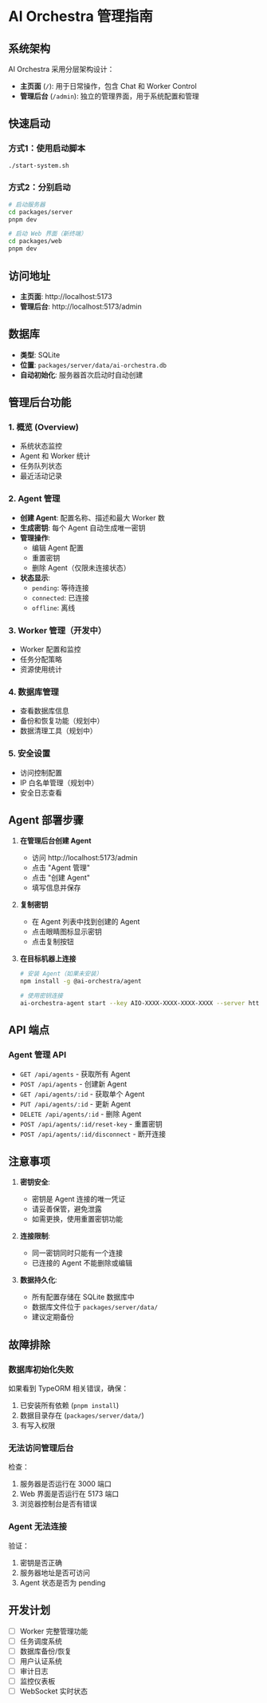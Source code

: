 # AI Orchestra 管理指南

## 系统架构

AI Orchestra 采用分层架构设计：
- **主页面** (`/`): 用于日常操作，包含 Chat 和 Worker Control
- **管理后台** (`/admin`): 独立的管理界面，用于系统配置和管理

## 快速启动

### 方式1：使用启动脚本
```bash
./start-system.sh
```

### 方式2：分别启动
```bash
# 启动服务器
cd packages/server
pnpm dev

# 启动 Web 界面（新终端）
cd packages/web
pnpm dev
```

## 访问地址

- **主页面**: http://localhost:5173
- **管理后台**: http://localhost:5173/admin

## 数据库

- **类型**: SQLite
- **位置**: `packages/server/data/ai-orchestra.db`
- **自动初始化**: 服务器首次启动时自动创建

## 管理后台功能

### 1. 概览 (Overview)
- 系统状态监控
- Agent 和 Worker 统计
- 任务队列状态
- 最近活动记录

### 2. Agent 管理
- **创建 Agent**: 配置名称、描述和最大 Worker 数
- **生成密钥**: 每个 Agent 自动生成唯一密钥
- **管理操作**:
  - 编辑 Agent 配置
  - 重置密钥
  - 删除 Agent（仅限未连接状态）
- **状态显示**:
  - `pending`: 等待连接
  - `connected`: 已连接
  - `offline`: 离线

### 3. Worker 管理（开发中）
- Worker 配置和监控
- 任务分配策略
- 资源使用统计

### 4. 数据库管理
- 查看数据库信息
- 备份和恢复功能（规划中）
- 数据清理工具（规划中）

### 5. 安全设置
- 访问控制配置
- IP 白名单管理（规划中）
- 安全日志查看

## Agent 部署步骤

1. **在管理后台创建 Agent**
   - 访问 http://localhost:5173/admin
   - 点击 "Agent 管理"
   - 点击 "创建 Agent"
   - 填写信息并保存

2. **复制密钥**
   - 在 Agent 列表中找到创建的 Agent
   - 点击眼睛图标显示密钥
   - 点击复制按钮

3. **在目标机器上连接**
   ```bash
   # 安装 Agent（如果未安装）
   npm install -g @ai-orchestra/agent
   
   # 使用密钥连接
   ai-orchestra-agent start --key AIO-XXXX-XXXX-XXXX-XXXX --server http://localhost:3000
   ```

## API 端点

### Agent 管理 API
- `GET /api/agents` - 获取所有 Agent
- `POST /api/agents` - 创建新 Agent
- `GET /api/agents/:id` - 获取单个 Agent
- `PUT /api/agents/:id` - 更新 Agent
- `DELETE /api/agents/:id` - 删除 Agent
- `POST /api/agents/:id/reset-key` - 重置密钥
- `POST /api/agents/:id/disconnect` - 断开连接

## 注意事项

1. **密钥安全**: 
   - 密钥是 Agent 连接的唯一凭证
   - 请妥善保管，避免泄露
   - 如需更换，使用重置密钥功能

2. **连接限制**:
   - 同一密钥同时只能有一个连接
   - 已连接的 Agent 不能删除或编辑

3. **数据持久化**:
   - 所有配置存储在 SQLite 数据库中
   - 数据库文件位于 `packages/server/data/`
   - 建议定期备份

## 故障排除

### 数据库初始化失败
如果看到 TypeORM 相关错误，确保：
1. 已安装所有依赖 (`pnpm install`)
2. 数据目录存在 (`packages/server/data/`)
3. 有写入权限

### 无法访问管理后台
检查：
1. 服务器是否运行在 3000 端口
2. Web 界面是否运行在 5173 端口
3. 浏览器控制台是否有错误

### Agent 无法连接
验证：
1. 密钥是否正确
2. 服务器地址是否可访问
3. Agent 状态是否为 pending

## 开发计划

- [ ] Worker 完整管理功能
- [ ] 任务调度系统
- [ ] 数据库备份/恢复
- [ ] 用户认证系统
- [ ] 审计日志
- [ ] 监控仪表板
- [ ] WebSocket 实时状态